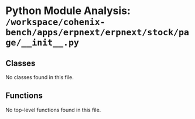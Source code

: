 # Python Module Analysis: `/workspace/cohenix-bench/apps/erpnext/erpnext/stock/page/__init__.py`

## Classes

No classes found in this file.


## Functions

No top-level functions found in this file.
